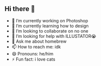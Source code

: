 ## Hi there 👋

- 🔭 I’m currently working on Photoshop
- 🌱 I’m currently learning how to design
- 👯 I’m looking to collaborate on no one
- 🤔 I’m looking for help with ILLUSTATOR😭
- 💬 Ask me about homebrew
- 📫 How to reach me: idk
- 😄 Pronouns: he/him
- ⚡ Fun fact: i love cats

